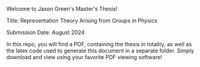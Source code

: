 Welcome to Jaxon Green's Master's Thesis! 


Title: Representation Theory Arising from Groups in Physics

Submission Date: August 2024


In this repo, you will find a PDF, containing the thesis in totality, as well as the latex code used to generate this document in a separate folder. Simply download and view using your favorite PDF viewing software!
